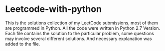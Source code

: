 # Leetcode-with-python

This is the solutions collection of my LeetCode submissions, most of them are programmed in Python. 
All the code were written in Python 2.7 Version. Each file contains the solution to the particular problem, some questions may involve several different solutions. And necessary explanation was added to the file. 
